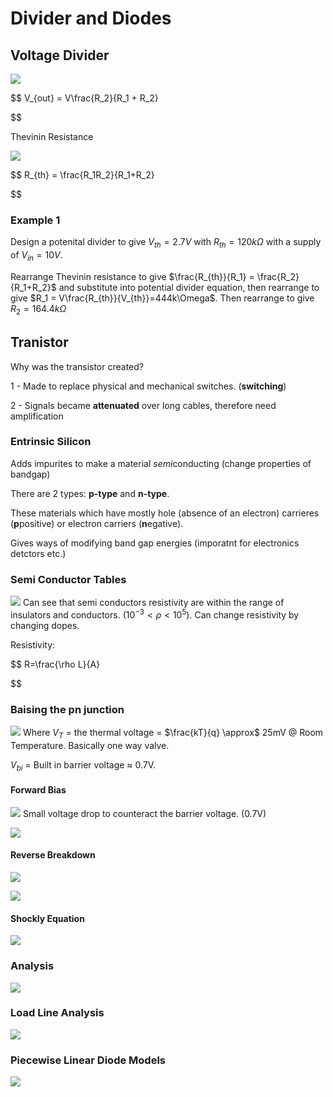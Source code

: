 # Divider and Diodes

## Voltage Divider

![](img/20220120_143725_image.png)

$$
V_{out} = V\frac{R_2}{R_1 + R_2}

$$

Thevinin Resistance

![](img/20220120_143634_image.png)

$$
R_{th} = \frac{R_1R_2}{R_1+R_2}

$$

### Example 1

Design a potenital divider to give $V_{th} = 2.7V$ with $R_{th}=120k\Omega$ with a supply of $V_{in} = 10V$.

Rearrange Thevinin resistance to give $\frac{R_{th}}{R_1} = \frac{R_2}{R_1+R_2}$ and substitute into potential divider equation, then rearrange to give $R_1 = V\frac{R_{th}}{V_{th}}=444k\Omega$. Then rearrange to give $R_2 = 164.4k\Omega$

## Tranistor

Why was the transistor created?

1 - Made to replace physical and mechanical switches. (**switching**)

2 - Signals became **attenuated** over long cables, therefore need amplification

### Entrinsic Silicon

Adds impurites to make a material *semi*conducting (change properties of bandgap)

There are 2 types: **p-type** and **n-type**.

These materials which have mostly hole (absence of an electron) carrieres (**p**positive) or electron carriers (**n**egative).

Gives ways of modifying band gap energies (imporatnt for electronics detctors etc.)

### Semi Conductor Tables

![](img/20220120_145533_image.png)
Can see that semi conductors resistivity are within the range of insulators and conductors. ($10^{-3} < \rho < 10^5$). Can change resistivity by changing dopes.

Resistivity:

$$
R=\frac{\rho L}{A}

$$

### Baising the pn junction

![](img/20220120_151307_image.png)
Where $V_T$ = the thermal voltage = $\frac{kT}{q} \approx$ 25mV @  Room Temperature.
Basically one way valve.

$V_{bi}$ = Built in barrier voltage $\approx$ 0.7V.

#### **Forward Bias**

![](img/20220120_151714_image.png)
Small voltage drop to counteract the barrier voltage. (0.7V)

![](img/20220120_151815_image.png)

#### Reverse Breakdown


![](img/20220120_151858_image.png)


![](img/20220120_151947_image.png)

#### Shockly Equation


![](img/20220120_152030_image.png)

### Analysis


![](img/20220120_152112_image.png)

### Load Line Analysis


![](img/20220120_152140_image.png)

### Piecewise Linear Diode Models

![](img/20220120_153408_image.png)
